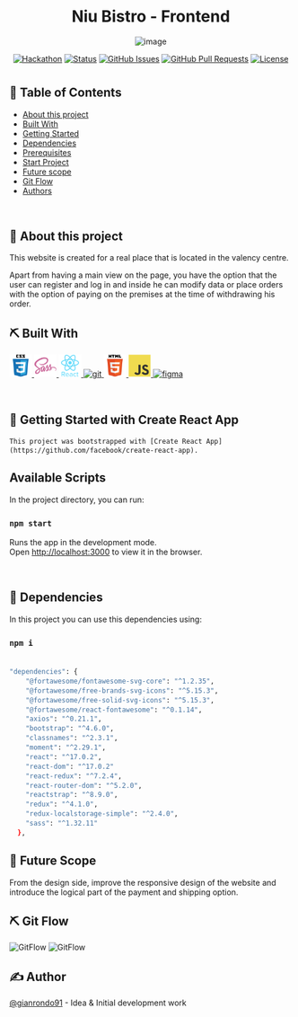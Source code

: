 <div align="center">

# Niu Bistro - Frontend

![image](https://user-images.githubusercontent.com/56218293/117843726-5e713400-b27f-11eb-98bb-9e90f56524a5.gif)

[![Hackathon](https://img.shields.io/badge/hackathon-name-orange.svg)](http://hackathon.url.com) [![Status](https://img.shields.io/badge/status-active-success.svg)]() [![GitHub Issues](https://img.shields.io/github/issues/kylelobo/The-Documentation-Compendium.svg)](https://github.com/kylelobo/The-Documentation-Compendium/issues) [![GitHub Pull Requests](https://img.shields.io/github/issues-pr/kylelobo/The-Documentation-Compendium.svg)](https://github.com/kylelobo/The-Documentation-Compendium/pulls) [![License](https://img.shields.io/badge/license-MIT-blue.svg)](LICENSE.md)


</div>

# 
## 📝 Table of Contents

- [About this project](#abaut)
- [Built With](#built)
- [Getting Started](#started)
- [Dependencies](#dependencies)
- [Prerequisites](#prerequisites)
- [Start Project](#start-project)
- [Future scope](#future)
- [Git Flow](#gitFlow)
- [Authors](#authors)
<br/>

## 📄 About this project <a name = "about"></a>
This website is created for a real place that is located in the valency centre.

Apart from having a main view on the page, you have the option that the user can register and log in and inside he can modify data or place orders with the option of paying on the premises at the time of withdrawing his order.

## ⛏️ Built With <a name = "built"></a>
<p align="left"> 
<a href="https://www.w3schools.com/css/" target="_blank"> <img src="https://raw.githubusercontent.com/devicons/devicon/master/icons/css3/css3-original-wordmark.svg" alt="css3" width="40" height="40"/> </a> 
<a href="https://sass-lang.com" target="_blank"> <img src="https://raw.githubusercontent.com/devicons/devicon/master/icons/sass/sass-original.svg" alt="sass" width="40" height="40"/> </a> 
<a href="https://reactjs.org/" target="_blank"> <img src="https://raw.githubusercontent.com/devicons/devicon/master/icons/react/react-original-wordmark.svg" alt="react" width="40" height="40"/> </a>
<a href="https://git-scm.com/" target="_blank"> <img src="https://www.vectorlogo.zone/logos/git-scm/git-scm-icon.svg" alt="git" width="40" height="40"/> </a> 
<a href="https://www.w3.org/html/" target="_blank"> <img src="https://raw.githubusercontent.com/devicons/devicon/master/icons/html5/html5-original-wordmark.svg" alt="html5" width="40" height="40"/> </a> 
<a href="https://developer.mozilla.org/en-US/docs/Web/JavaScript" target="_blank"> <img src="https://raw.githubusercontent.com/devicons/devicon/master/icons/javascript/javascript-original.svg" alt="javascript" width="40" height="40"/> </a> 
<a href="https://www.figma.com/" target="_blank"> <img src="https://www.vectorlogo.zone/logos/figma/figma-icon.svg" alt="figma" width="40" height="40"/> </a>
</p>

</br>

## 🚀 Getting Started with Create React App <a name = "started"></a>
    This project was bootstrapped with [Create React App](https://github.com/facebook/create-react-app).

## Available Scripts

In the project directory, you can run:

### `npm start`

Runs the app in the development mode.\
Open [http://localhost:3000](http://localhost:3000) to view it in the browser.

</br>

## 🔧 Dependencies
In this project you can use this dependencies using:

### `npm i`
```bash

"dependencies": {
    "@fortawesome/fontawesome-svg-core": "^1.2.35",
    "@fortawesome/free-brands-svg-icons": "^5.15.3",
    "@fortawesome/free-solid-svg-icons": "^5.15.3",
    "@fortawesome/react-fontawesome": "^0.1.14",
    "axios": "^0.21.1",
    "bootstrap": "^4.6.0",
    "classnames": "^2.3.1",
    "moment": "^2.29.1",
    "react": "^17.0.2",
    "react-dom": "^17.0.2"
    "react-redux": "^7.2.4",
    "react-router-dom": "^5.2.0",
    "reactstrap": "^8.9.0",
    "redux": "^4.1.0",
    "redux-localstorage-simple": "^2.4.0",
    "sass": "^1.32.11"
  },
```
## 

## 📌 Future Scope <a name = "future_scope"></a>

From the design side, improve the responsive design of the website and introduce the logical part of the payment and shipping option.

## ⛏️ Git Flow <a name = "gitFlow"></a>

![GitFlow](https://user-images.githubusercontent.com/56218293/117848082-3aafed00-b283-11eb-9c63-ed957aa2105f.png)
![GitFlow](https://user-images.githubusercontent.com/56218293/117848490-a5f9bf00-b283-11eb-989b-29a2bfab7a59.png)


## ✍️ Author <a name = "author"></a>

[@gianrondo91](https://github.com/GianRondo91) - Idea & Initial development work

